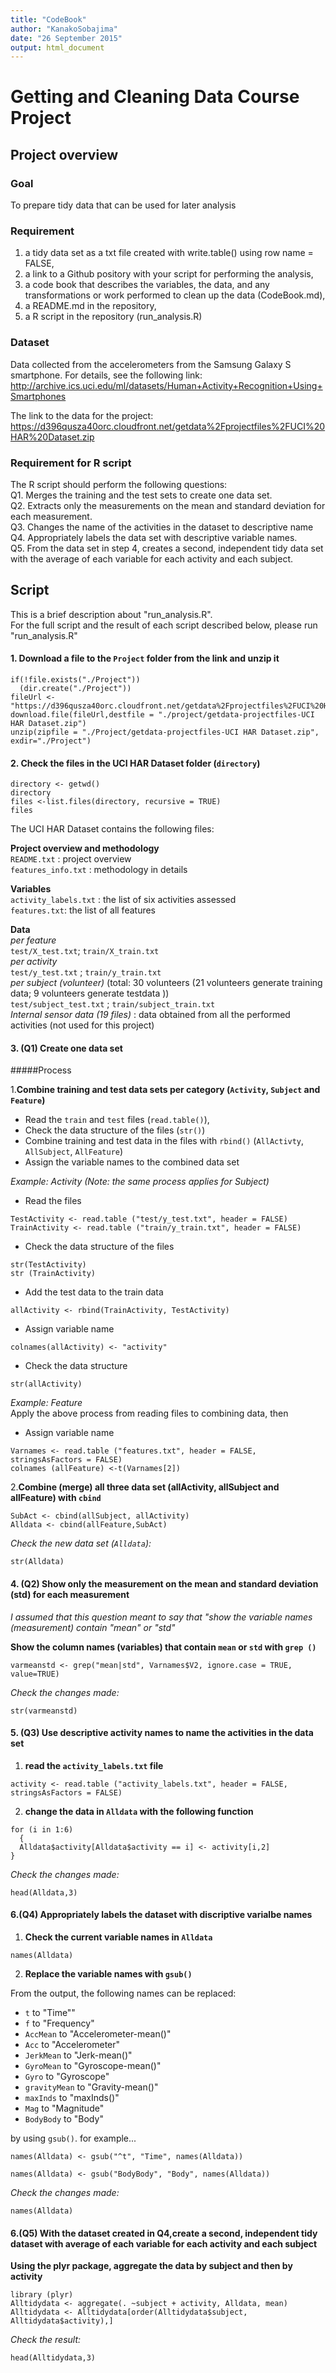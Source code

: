 ```yaml
---
title: "CodeBook"
author: "KanakoSobajima"
date: "26 September 2015"
output: html_document
---
```

# Getting and Cleaning Data Course Project
## Project overview
### Goal
To prepare tidy data that can be used for later analysis

### Requirement
1) a tidy data set as a txt file created with write.table() using row name = FALSE,  
2) a link to a Github pository with your script for performing the analysis,  
3) a code book that describes the variables, the data, and any transformations or work performed to clean up the data (CodeBook.md),  
4) a README.md in the repository,  
5) a R script in the repository (run_analysis.R)  

### Dataset
Data collected from the accelerometers from the Samsung Galaxy S smartphone. For details, see the following link:  
http://archive.ics.uci.edu/ml/datasets/Human+Activity+Recognition+Using+Smartphones

The link to the data for the project:  
https://d396qusza40orc.cloudfront.net/getdata%2Fprojectfiles%2FUCI%20HAR%20Dataset.zip

### Requirement for R script  
The R script should perform the following questions:  
Q1. Merges the training and the test sets to create one data set.  
Q2. Extracts only the measurements on the mean and standard deviation for each measurement.  
Q3. Changes the name of the activities in the dataset to descriptive name  
Q4. Appropriately labels the data set with descriptive variable names.  
Q5. From the data set in step 4, creates a second, independent tidy data set with the average of each variable for each activity and each subject.

## Script
This is a brief description about "run_analysis.R".   
For the full script and the result of each script described below, please run "run_analysis.R"  

#### 1. Download a file to the `Project` folder from the link and unzip it
```{r eval=FALSE}
if(!file.exists("./Project"))
  (dir.create("./Project"))
fileUrl <- "https://d396qusza40orc.cloudfront.net/getdata%2Fprojectfiles%2FUCI%20HAR%20Dataset.zip"
download.file(fileUrl,destfile = "./project/getdata-projectfiles-UCI HAR Dataset.zip")
unzip(zipfile = "./Project/getdata-projectfiles-UCI HAR Dataset.zip", exdir="./Project")
```


#### 2. Check the files in the UCI HAR Dataset folder (`directory`) 
```{r eval=FALSE}
directory <- getwd()
directory
files <-list.files(directory, recursive = TRUE)
files 
```


The UCI HAR Dataset contains the following files:  

**Project overview and methodology**  
`README.txt` : project overview   
`features_info.txt` : methodology in details   

**Variables**  
`activity_labels.txt`  : the list of six activities assessed  
`features.txt`: the list of all features     

**Data**   
*per feature*  
`test/X_test.txt`; `train/X_train.txt`   
*per activity*  
`test/y_test.txt` ; `train/y_train.txt`  
*per subject (volunteer)* (total: 30 volunteers (21 volunteers generate training data; 9 volunteers generate testdata ))  
`test/subject_test.txt` ; `train/subject_train.txt`   
*Internal sensor data (19 files)* : data obtained from all the performed activities (not used for this project)  


#### 3. (Q1) Create one data set  
#####Process  

1.**Combine training and test data sets per category (`Activity`, `Subject` and `Feature`)**  

+ Read the `train` and `test` files (`read.table()`),   
+ Check the data structure of the files (`str()`)  
+ Combine training and test data in the files with `rbind()` (`AllActivty`, `AllSubject`, `AllFeature`)  
+ Assign the variable names to the combined data set  

*Example: Activity (Note: the same process applies for Subject)*

+ Read the files    
```{r eval=FALSE}
TestActivity <- read.table ("test/y_test.txt", header = FALSE)
TrainActivity <- read.table ("train/y_train.txt", header = FALSE)
```

+ Check the data structure of the files   
```{r eval=FALSE}
str(TestActivity)
str (TrainActivity)  
```


+ Add the test data to the train data  
```{r eval=FALSE}
allActivity <- rbind(TrainActivity, TestActivity)
```

+ Assign variable name  
```{r eval=FALSE}
colnames(allActivity) <- "activity"
```

+ Check the data structure      
```{r eval=FALSE}
str(allActivity)
```


*Example: Feature*  
Apply the above process from reading files to combining data, then  

+ Assign variable name   
```{r eval=FALSE}
Varnames <- read.table ("features.txt", header = FALSE, stringsAsFactors = FALSE)
colnames (allFeature) <-t(Varnames[2])
```

2.**Combine (merge) all three data set (allActivity, allSubject and allFeature) with `cbind`**
```{r eval=FALSE}
SubAct <- cbind(allSubject, allActivity)
Alldata <- cbind(allFeature,SubAct)
```


*Check the new data set (`Alldata`):* 
```{r, eval=FALSE}
str(Alldata)
```




#### 4. (Q2) Show only the measurement on the mean and standard deviation (std) for each measurement

*I assumed that this question meant to say that "show the variable names (measurement) contain "mean" or "std"* 


**Show the column names (variables) that contain `mean` or `std` with `grep ()`**

```{r, eval=FALSE}
varmeanstd <- grep("mean|std", Varnames$V2, ignore.case = TRUE, value=TRUE)
```


*Check the changes made:* 
```{r, eval=FALSE}
str(varmeanstd)
```


#### 5. (Q3) Use descriptive activity names to name the activities in the data set

1. **read the `activity_labels.txt` file**

```{r, eval=FALSE}
activity <- read.table ("activity_labels.txt", header = FALSE, stringsAsFactors = FALSE) 
```


2. **change the data in `Alldata` with the following function**

```{r, eval=FALSE}
for (i in 1:6)
  {
  Alldata$activity[Alldata$activity == i] <- activity[i,2]
}
```

*Check the changes made:* 
```{r, eval=FALSE}
head(Alldata,3)
```


#### 6.(Q4) Appropriately labels the dataset with discriptive varialbe names

1. **Check the current variable names in `Alldata`**
```{r, eval=FALSE}
names(Alldata)
```


2. **Replace the variable names with `gsub()`**    

From the output, the following names can be replaced:   

+ `t` to "Time""  
+ `f` to "Frequency"  
+ `AccMean` to "Accelerometer-mean()"   
+ `Acc` to "Accelerometer"  
+ `JerkMean` to "Jerk-mean()"  
+ `GyroMean` to "Gyroscope-mean()"
+ `Gyro` to "Gyroscope"
+ `gravityMean` to "Gravity-mean()"
+ `maxInds` to "maxInds()"
+ `Mag` to "Magnitude"
+ `BodyBody` to "Body"

by using `gsub()`. for example...

```{r, eval=FALSE}
names(Alldata) <- gsub("^t", "Time", names(Alldata))

names(Alldata) <- gsub("BodyBody", "Body", names(Alldata))

```

*Check the changes made:* 
```{r, eval=FALSE}
names(Alldata)
```

#### 6.(Q5) With the dataset created in Q4,create a second, independent tidy dataset with average of each variable for each activity and each subject

**Using the plyr package, aggregate the data by subject and then by activity** 
```{r, eval=FALSE}
library (plyr)
Alltidydata <- aggregate(. ~subject + activity, Alldata, mean)
Alltidydata <- Alltidydata[order(Alltidydata$subject, Alltidydata$activity),]
```

*Check the result:* 
```{r, eval=FALSE}
head(Alltidydata,3)
```
